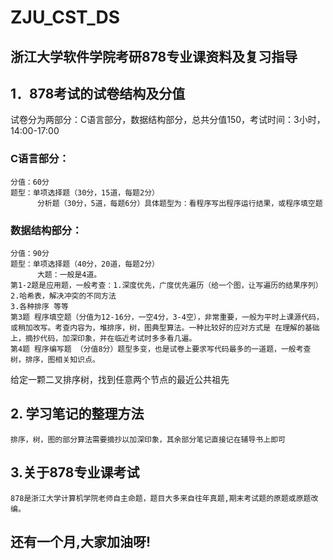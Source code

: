 # ZJU_CST_DS
## 浙江大学软件学院考研878专业课资料及复习指导
## 1．878考试的试卷结构及分值
试卷分为两部分：C语言部分，数据结构部分，总共分值150，考试时间：3小时，14:00-17:00 
### C语言部分：
	分值：60分 
	题型：单项选择题（30分，15道，每题2分）
		  分析题（30分，5道，每题6分）具体题型为：看程序写出程序运行结果，或程序填空题
### 数据结构部分：
	分值：90分
	题型：单项选择题（40分，20道，每题2分）
		  大题：一般是4道。
	第1-2题是应用题，一般考查：1.深度优先，广度优先遍历（给一个图，让写遍历的结果序列）2.哈希表，解决冲突的不同方法 
	3.各种排序 等等
	第3题 程序填空题（分值为12-16分，一空4分，3-4空），非常重要，一般为平时上课源代码，或稍加改写。考查内容为，堆排序，树，图典型算法。一种比较好的应对方式是 在理解的基础上，摘抄代码，加深印象，并在临近考试时多多看几遍。
	第4题 程序编写题 （分值8分）题型多变，也是试卷上要求写代码最多的一道题，一般考查树，排序，图相关知识点。
给定一颗二叉排序树，找到任意两个节点的最近公共祖先
## 2. 学习笔记的整理方法
	排序，树，图的部分算法需要摘抄以加深印象，其余部分笔记直接记在辅导书上即可
## 3.关于878专业课考试
 	878是浙江大学计算机学院老师自主命题，题目大多来自往年真题,期末考试题的原题或原题改编。

## 还有一个月,大家加油呀!
